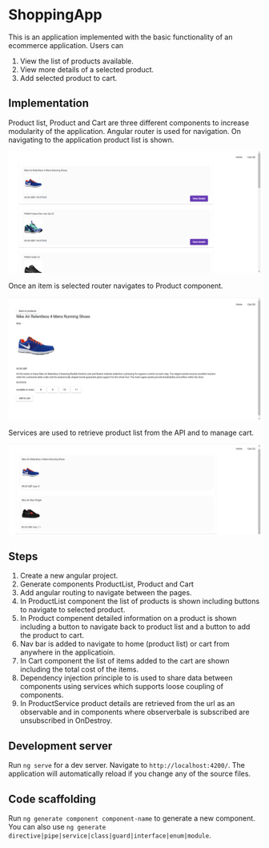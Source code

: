 # ShoppingApp

This is an application implemented with the basic functionality of an ecommerce application. Users can 
1. View the list of products available.
2. View more details of a selected product.
3. Add selected product to cart.

## Implementation

Product list, Product and Cart are three different components to increase modularity of the application. Angular router is used for navigation.
On navigating to the application product list is shown. 

<img src="./images/image1.png" alt="Alt text" title="Product List">

Once an item is selected router navigates to Product component.

<img src="./images/image2.png" alt="Alt text" title="Product">

Services are used to retrieve product list from the API and to manage cart.

<img src="./images/image3.png" alt="Alt text" title="Cart">

## Steps
1. Create a new angular project.
2. Generate components ProductList, Product and Cart
3. Add angular routing to navigate between the pages.
4. In ProductList component the list of products is shown including buttons to navigate to selected product.
5. In Product compenent detailed information on a product is shown including a button to navigate back to product list and a button to add the product to cart.
6. Nav bar is added to navigate to home (product list) or cart from anywhere in the applicatioin.
7. In Cart component the list of items added to the cart are shown including the total cost of the items.
8. Dependency injection principle to is used to share data between components using services which supports loose coupling of components.
9. In ProductService product details are retrieved from the url as an observable and in components where observerbale is subscribed are unsubscribed in OnDestroy.

## Development server

Run `ng serve` for a dev server. Navigate to `http://localhost:4200/`. The application will automatically reload if you change any of the source files.

## Code scaffolding

Run `ng generate component component-name` to generate a new component. You can also use `ng generate directive|pipe|service|class|guard|interface|enum|module`.
